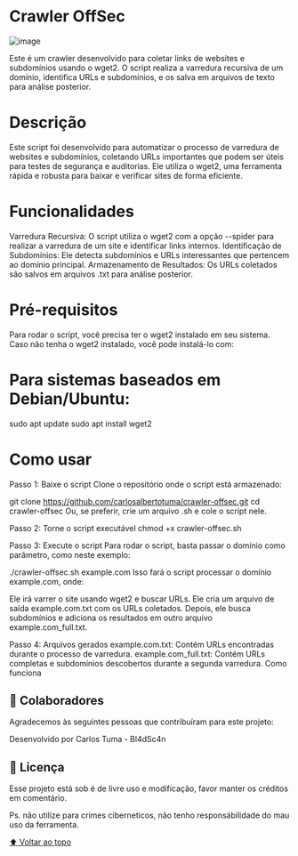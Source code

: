 # Crawler OffSec

![image](https://github.com/user-attachments/assets/291bc783-c3b0-49e4-a48a-fd45ee6d60ed)

Este é um crawler desenvolvido para coletar links de websites e subdomínios usando o wget2. O script realiza a varredura recursiva de um domínio, identifica URLs e subdomínios, e os salva em arquivos de texto para análise posterior.

# Descrição
Este script foi desenvolvido para automatizar o processo de varredura de websites e subdomínios, coletando URLs importantes que podem ser úteis para testes de segurança e auditorias. Ele utiliza o wget2, uma ferramenta rápida e robusta para baixar e verificar sites de forma eficiente.

# Funcionalidades
Varredura Recursiva: O script utiliza o wget2 com a opção --spider para realizar a varredura de um site e identificar links internos.
Identificação de Subdomínios: Ele detecta subdomínios e URLs interessantes que pertencem ao domínio principal.
Armazenamento de Resultados: Os URLs coletados são salvos em arquivos .txt para análise posterior.

# Pré-requisitos
Para rodar o script, você precisa ter o wget2 instalado em seu sistema. Caso não tenha o wget2 instalado, você pode instalá-lo com:

# Para sistemas baseados em Debian/Ubuntu:
sudo apt update
sudo apt install wget2

# Como usar

Passo 1: Baixe o script
Clone o repositório onde o script está armazenado:

git clone https://github.com/carlosalbertotuma/crawler-offsec.git
cd crawler-offsec
Ou, se preferir, crie um arquivo .sh e cole o script nele.

Passo 2: Torne o script executável
chmod +x crawler-offsec.sh

Passo 3: Execute o script
Para rodar o script, basta passar o domínio como parâmetro, como neste exemplo:

./crawler-offsec.sh example.com
Isso fará o script processar o domínio example.com, onde:

Ele irá varrer o site usando wget2 e buscar URLs.
Ele cria um arquivo de saída example.com.txt com os URLs coletados.
Depois, ele busca subdomínios e adiciona os resultados em outro arquivo example.com_full.txt.

Passo 4: Arquivos gerados
example.com.txt: Contém URLs encontradas durante o processo de varredura.
example.com_full.txt: Contém URLs completas e subdomínios descobertos durante a segunda varredura.
Como funciona


## 🤝 Colaboradores

Agradecemos às seguintes pessoas que contribuíram para este projeto:

Desenvolvido por Carlos Tuma - Bl4dSc4n


## 📝 Licença

Esse projeto está sob é de livre uso e modificação, favor manter os créditos em comentário.
 
Ps. não utilize para crimes ciberneticos, não tenho responsábilidade do mau uso da ferramenta.

[⬆ Voltar ao topo](#nome-do-projeto)<br>


